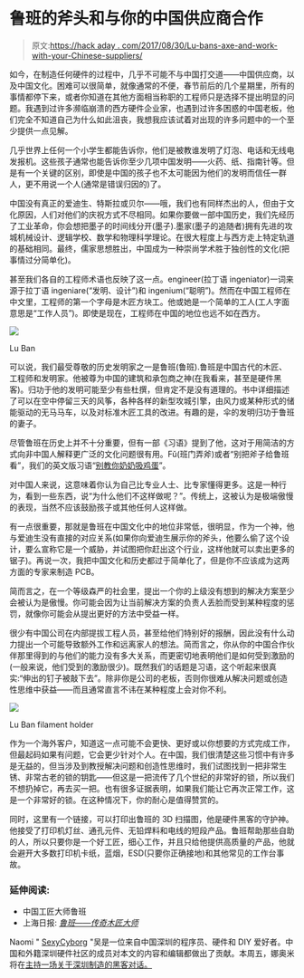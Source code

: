 # 鲁班的斧头和与你的中国供应商合作

> 原文:[https://hack aday . com/2017/08/30/Lu-bans-axe-and-work-with-your-Chinese-suppliers/](https://hackaday.com/2017/08/30/lu-bans-axe-and-working-with-your-chinese-suppliers/)

如今，在制造任何硬件的过程中，几乎不可能不与中国打交道——中国供应商，以及中国文化。困难可以很简单，就像通常的不便，春节前后的几个星期里，所有的事情都停下来，或者你知道在其他方面相当称职的工程师只是选择不提出明显的问题。我遇到过许多濒临崩溃的西方硬件企业家，也遇到过许多困惑的中国老板，他们完全不知道自己为什么如此沮丧，我想我应该试着对出现的许多问题中的一个至少提供一点见解。

几乎世界上任何一个小学生都能告诉你，他们是被教谁发明了灯泡、电话和无线电发报机。这些孩子通常也能告诉你至少几项中国发明——火药、纸、指南针等。但是有一个关键的区别，即使是中国的孩子也不太可能因为他们的发明而信任一群人，更不用说一个人(通常是错误归因的)了。

中国没有真正的爱迪生、特斯拉或贝尔——哦，我们也有同样杰出的人，但由于文化原因，人们对他们的庆祝方式不尽相同。如果你要做一部中国历史，我们先经历了工业革命，你会想把墨子的时间线分开(墨子).墨家(墨子的追随者)拥有先进的攻城机械设计、逻辑学校、数学和物理科学理论。在很大程度上与西方走上特定轨道的基础相同。最终，儒家思想胜出，中国成为一种崇尚学术胜于独创性的文化(把事情过分简单化)。

甚至我们各自的工程师术语也反映了这一点。engineer(拉丁语 ingeniator)一词来源于拉丁语 ingeniare(“发明、设计”)和 ingenium(“聪明”)。然而在中国工程师在中文里，工程师的第一个字母是木匠方块工。他或她是一个简单的工人(工人字面意思是“工作人员”)。即使是现在，工程师在中国的地位也远不如在西方。

![](../Images/52258a781b0fa70b06f87329b96a6b0f.png)

Lu Ban

可以说，我们最受尊敬的历史发明家之一是鲁班(鲁班).鲁班是中国古代的木匠、工程师和发明家。他被尊为中国的建筑和承包商之神(在我看来，甚至是硬件黑客)。归功于他的发明可能至少有些杜撰，但肯定不是没有道理的。书中详细描述了可以在空中停留三天的风筝，各种各样的新型攻城引擎，由风力或某种形式的储能驱动的无马马车，以及对标准木匠工具的改进。有趣的是，伞的发明归功于鲁班的妻子。

尽管鲁班在历史上并不十分重要，但有一部《习语》提到了他，这对于用简洁的方式向非中国人解释更广泛的文化问题很有用。Fǔ(班门弄斧)或者“别把斧子给鲁班看”，我们的英文版习语“[别教你奶奶吸鸡蛋](https://en.wikipedia.org/wiki/Teaching_grandmother_to_suck_eggs)”。

对中国人来说，这意味着你认为自己比专业人士、比专家懂得更多。这是一种行为，看到一些东西，说“为什么他们不这样做呢？”。传统上，这被认为是极端傲慢的表现，当然不应该鼓励孩子或其他任何人这样做。

有一点很重要，那就是鲁班在中国文化中的地位非常低，很明显，作为一个神，他与爱迪生没有直接的对应关系(如果你向爱迪生展示你的斧头，他要么偷了这个设计，要么宣称它是一个威胁，并试图把你赶出这个行业，这样他就可以卖出更多的锯子)。再说一次，我把中国文化和历史都过于简单化了，但是你不应该成为这两方面的专家来制造 PCB。

简而言之，在一个等级森严的社会里，提出一个你的上级没有想到的解决方案至少会被认为是傲慢。你可能会因为让当前解决方案的负责人丢脸而受到某种程度的惩罚，就像你可能会从提出更好的方法中受益一样。

很少有中国公司在内部提拔工程人员，甚至给他们特别好的报酬，因此没有什么动力提出一个可能导致额外工作和远离家人的想法。简而言之，你从你的中国合作伙伴那里得到的与他们的能力没有多大关系，而更密切地表明他们是如何受到激励的(一般来说，他们受到的激励很少)。既然我们的话题是习语，这个听起来很真实:“伸出的钉子被敲下去”。除非你是公司的老板，否则你很难从解决问题或创造性思维中获益——而且通常直言不讳在某种程度上会对你不利。

[![](../Images/a914d4cf79bd0110b8afd71243050811.png)](https://hackaday.com/wp-content/uploads/2017/08/p1240073.jpg)

Lu Ban filament holder

作为一个海外客户，知道这一点可能不会更快、更好或以你想要的方式完成工作，但最起码如果有问题，它会更少针对个人。在中国，我们很清楚这些习惯中有许多是无益的，但当涉及到教授解决问题和创造性思维时，我们试图找到一把非常生锈、非常古老的锁的钥匙——但这是一把流传了几个世纪的非常好的锁，所以我们不想扔掉它，再去买一把。也有很多证据表明，如果我们能让它再次正常工作，这是一个非常好的锁。在这种情况下，你的耐心是值得赞赏的。

同时，这里有一个链接，可以打印出鲁班的 3D 扫描图，他是硬件黑客的守护神。他接受了打印机灯丝、通孔元件、无铅焊料和电线的短段产品。鲁班帮助那些自助的人，所以只要你是一个好工匠，细心工作，并且只给他提供高质量的产品，他就会避开大多数打印机卡纸，蓝烟，ESD(只要你正确接地)和其他常见的工作台事故。

### 延伸阅读:

*   中国工匠大师鲁班
*   上海日报: [*鲁班——传奇木匠大师*](http://www.shanghaidaily.com/sunday/now-and-then/%E9%B2%81%E7%8F%AD-Lu-Ban-circa-BC-507444-Legendary-master-carpenter/shdaily.shtml)

Naomi " [SexyCyborg](https://twitter.com/RealSexyCyborg) "吴是一位来自中国深圳的程序员、硬件和 DIY 爱好者。中国和外籍深圳硬件社区的成员对本文的内容和编辑都做出了贡献。本周五，娜奥米将在[主持一场关于深圳制造的黑客对话。](https://hackaday.io/event/26992-making-in-shenzhen-hack-chat)
